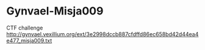 # Gynvael-Misja009
CTF challenge http://gynvael.vexillium.org/ext/3e2998dccb887cfdffd86ec658bd42d44ea4e477_misja009.txt
